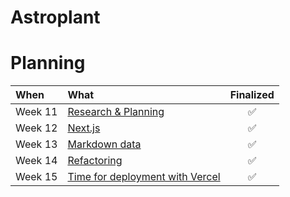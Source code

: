 # Astroplant

# Planning

| When    | What                                                                                                    | Finalized |
| :------ | :------------------------------------------------------------------------------------------------------ | :-------: |
| Week 11 | [Research & Planning](https://github.com/Meet-Miles/astroplant/blob/master/docs/week-11.md)             |     ✅     |
| Week 12 | [Next.js](https://github.com/Meet-Miles/astroplant/docs/week-12.md)                                     |     ✅     |
| Week 13 | [Markdown data](https://github.com/Meet-Miles/astroplant/blob/master/docs/week-13.md)                   |     ✅     |
| Week 14 | [Refactoring](https://github.com/Meet-Miles/astroplant/blob/master/docs/week-14.md)                     |     ✅     |
| Week 15 | [Time for deployment with Vercel](https://github.com/Meet-Miles/astroplant/blob/master/docs/week-15.md) |     ✅     |